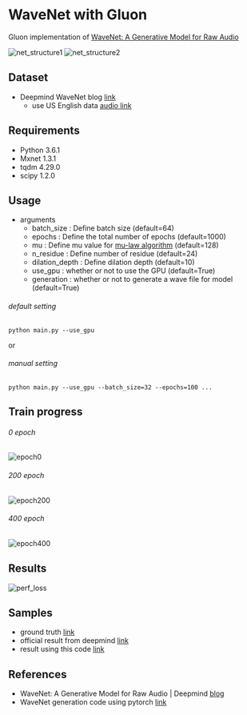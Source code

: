 <!---
  Licensed to the Apache Software Foundation (ASF) under one
  or more contributor license agreements.  See the NOTICE file
  distributed with this work for additional information
  regarding copyright ownership.  The ASF licenses this file
  to you under the Apache License, Version 2.0 (the
  "License"); you may not use this file except in compliance
  with the License.  You may obtain a copy of the License at

    http://www.apache.org/licenses/LICENSE-2.0

  Unless required by applicable law or agreed to in writing,
  software distributed under the License is distributed on an
  "AS IS" BASIS, WITHOUT WARRANTIES OR CONDITIONS OF ANY
  KIND, either express or implied.  See the License for the
  specific language governing permissions and limitations
  under the License.
--->

# WaveNet with Gluon

Gluon implementation of [WaveNet: A Generative Model for Raw Audio](https://arxiv.org/abs/1609.03499)

![net_structure1](https://github.com/dmlc/web-data/blob/master/mxnet/example/gluon/wavenet/net_struc1.png)
![net_structure2](https://github.com/dmlc/web-data/blob/master/mxnet/example/gluon/wavenet/net_struc2.png)

## Dataset
- Deepmind WaveNet blog [link](https://deepmind.com/blog/wavenet-generative-model-raw-audio/)
   - use US English data [audio link](https://storage.googleapis.com/deepmind-media/pixie/us-english/parametric-2.wav)

## Requirements
- Python 3.6.1
- Mxnet 1.3.1
- tqdm 4.29.0
- scipy 1.2.0


## Usage

- arguments
  - batch_size : Define batch size (default=64)
  - epochs : Define the total number of epochs (default=1000)
  - mu : Define mu value for [mu-law algorithm](https://en.wikipedia.org/wiki/%CE%9C-law_algorithm) (default=128)
  - n_residue : Define number of residue (default=24)
  - dilation_depth : Define dilation depth (default=10)
  - use_gpu : whether or not to use the GPU (default=True)
  - generation : whether or not to generate a wave file for model (default=True)

###### default setting
```
python main.py --use_gpu
``` 
or

###### manual setting
```
python main.py --use_gpu --batch_size=32 --epochs=100 ...
```
## Train progress
###### 0 epoch
![epoch0](https://github.com/dmlc/web-data/blob/master/mxnet/example/gluon/wavenet/progress_epoch0.png)

###### 200 epoch
![epoch200](https://github.com/dmlc/web-data/blob/master/mxnet/example/gluon/wavenet/progress_epoch200.png)

###### 400 epoch
![epoch400](https://github.com/dmlc/web-data/blob/master/mxnet/example/gluon/wavenet/progress_epoches400.png)


## Results
![perf_loss](https://github.com/dmlc/web-data/blob/master/mxnet/example/gluon/wavenet/loss.png)


## Samples
- ground truth [link](https://soundcloud.com/seung-hwan-jung-375239472/us-english-ground-truth)
- official result from deepmind [link](https://soundcloud.com/seung-hwan-jung-375239472/official-result-from-deepmind)
- result using this code [link](https://soundcloud.com/seung-hwan-jung-375239472/wavenet-gen-rst)

## References
- WaveNet: A Generative Model for Raw Audio | Deepmind [blog](https://deepmind.com/blog/wavenet-generative-model-raw-audio/)
- WaveNet generation code using pytorch [link](https://gist.github.com/lirnli/4282fcdfb383bb160cacf41d8c783c70#file-pytorch-wavenet-ipynb)


